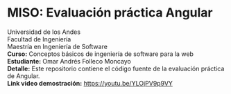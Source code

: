# MISO: Evaluación práctica Angular

Universidad de los Andes
</br>Facultad de Ingeniería
</br>Maestría en Ingeniería de Software
</br><b>Curso:</b> Conceptos básicos de ingeniería de software para la web
</br><b>Estudiante:</b> Omar Andrés Folleco Moncayo
</br><b>Detalle:</b> Este repositorio contiene el código fuente de la evaluación práctica de Angular.
</br><b>Link video demostración:</b> https://youtu.be/YLOjPV9p9VY

